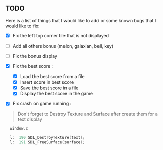 ## TODO

Here is a list of things that I would like to add or some known bugs that I would like to fix:

* [x] Fix the left top corner tile that is not displayed

* [ ] Add all others bonus (melon, galaxian, bell, key)
* [ ] Fix the bonus display

* [x] Fix the best score :
  * [x] Load the best score from a file
  * [x] Insert score in best score
  * [x] Save the best score in a file
  * [x] Display the best score in the game

* [x] Fix crash on game running :

> Don't forget to Destroy Texture and Surface after create them for a text display

```c
  window.c 

  l:  190 SDL_DestroyTexture(text);
  l:  191 SDL_FreeSurface(surface);
```
